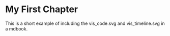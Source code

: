 # My First Chapter

This is a short example of including the vis_code.svg and vis_timeline.svg 
in a mdbook.


<div class="flex-container vis_block" style="position:relative; margin-left:-75px; margin-right:-75px; display: flex;">
  <object type="image/svg+xml" class="hatra2 code_panel" data="assets/hatra2_target/vis_code.svg"></object>
  <object type="image/svg+xml" class="hatra2 tl_panel" data="assets/hatra2_target/vis_timeline.svg" style="width: auto;" onmouseenter="helpers('hatra2')"></object>
</div>

